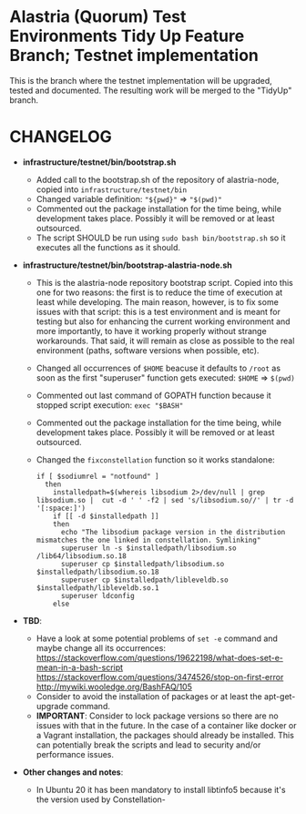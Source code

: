 # Alastria (Quorum) Test Environments Tidy Up Feature Branch; Testnet implementation

This is the branch where the testnet implementation will be upgraded, tested and documented. The resulting work will be merged to the "TidyUp" branch.

# CHANGELOG

- **infrastructure/testnet/bin/bootstrap.sh**

  - Added call to the bootstrap.sh of the repository of alastria-node, copied into `infrastructure/testnet/bin`
  - Changed variable definition: `"${pwd}"` => `"$(pwd)"`
  - Commented out the package installation for the time being, while development takes place. Possibly it will be removed or at least outsourced.
  - The script SHOULD be run using `sudo bash bin/bootstrap.sh` so it executes all the functions as it should.

- **infrastructure/testnet/bin/bootstrap-alastria-node.sh**

  - This is the alastria-node repository bootstrap script. Copied into this one for two reasons: the first is to reduce the time of execution at least while developing. The main reason, however, is to fix some issues with that script: this is a test environment and is meant for testing but also for enhancing the current working environment and more importantly, to have it working properly without strange workarounds. That said, it will remain as close as possible to the real environment (paths, software versions when possible, etc).
  - Changed all occurrences of `$HOME` beacuse it defaults to `/root` as soon as the first "superuser" function gets executed: `$HOME` => `$(pwd)`
  - Commented out last command of GOPATH function because it stopped script execution: `exec "$BASH"`
  - Commented out the package installation for the time being, while development takes place. Possibly it will be removed or at least outsourced.
  - Changed the `fixconstellation` function so it works standalone:

    ```
    if [ $sodiumrel = "notfound" ]
      then
        installedpath=$(whereis libsodium 2>/dev/null | grep libsodium.so |  cut -d ' ' -f2 | sed 's/libsodium.so//' | tr -d '[:space:]')
        if [[ -d $installedpath ]]
        then
          echo "The libsodium package version in the distribution mismatches the one linked in constellation. Symlinking"
          superuser ln -s $installedpath/libsodium.so /lib64/libsodium.so.18
          superuser cp $installedpath/libsodium.so $installedpath/libsodium.so.18
          superuser cp $installedpath/libleveldb.so $installedpath/libleveldb.so.1
          superuser ldconfig
        else
    ```

- **TBD**:

  - Have a look at some potential problems of `set -e` command and maybe change all its occurrences:
    https://stackoverflow.com/questions/19622198/what-does-set-e-mean-in-a-bash-script
    https://stackoverflow.com/questions/3474526/stop-on-first-error
    http://mywiki.wooledge.org/BashFAQ/105
  - Consider to avoid the installation of packages or at least the apt-get-upgrade command.
  - **IMPORTANT**: Consider to lock package versions so there are no issues with that in the future. In the case of a container like docker or a Vagrant installation, the packages should already be installed. This can potentially break the scripts and lead to security and/or performance issues.

- **Other changes and notes**:
  - In Ubuntu 20 it has been mandatory to install libtinfo5 because it's the version used by Constellation-
